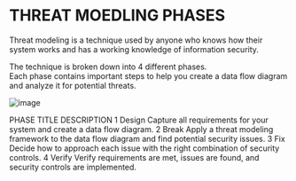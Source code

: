 # THREAT MOEDLING PHASES #

Threat modeling is a technique used by anyone who knows how their system works and has a working
knowledge of information security.

The technique is broken down into 4 different phases.   
Each phase contains important steps to help you create a data flow diagram and analyze it for
potential threats.

![image](https://github.com/user-attachments/assets/ba2a47c8-ef53-47ab-a329-6d976d3d417f)

PHASE   TITLE     DESCRIPTION
1	      Design	  Capture all requirements for your system and create a data flow diagram.
2	      Break	    Apply a threat modeling framework to the data flow diagram and find potential security issues.
3	      Fix	      Decide how to approach each issue with the right combination of security controls.
4	      Verify	  Verify requirements are met, issues are found, and security controls are implemented.




